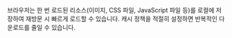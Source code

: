 브라우저는 한 번 로드된 리소스(이미지, CSS 파일, JavaScript 파일 등)를 로컬에 저장하여 재방문 시 빠르게 로드할 수 있습니다. 캐시 정책을 적절히 설정하면 반복적인 다운로드를 줄일 수 있습니다.
